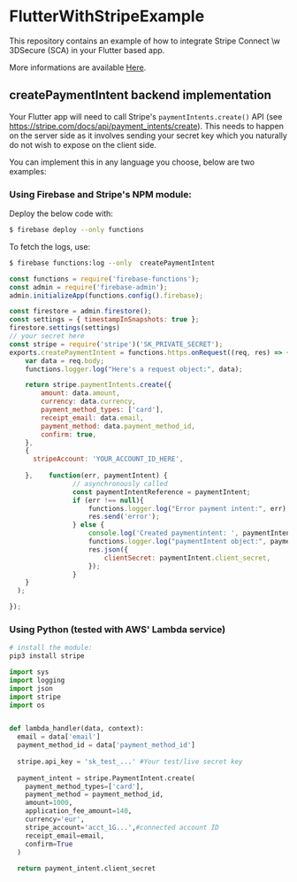 # FlutterWithStripeExample

This repository contains an example of how to integrate Stripe Connect \w 3DSecure (SCA) in your Flutter based app.

More informations are available [Here](https://itnext.io/flutter-stripe-connect-3dsecure-sca-ab8fd364ca1e).

## createPaymentIntent backend implementation

Your Flutter app will need to call Stripe's `paymentIntents.create()` API (see https://stripe.com/docs/api/payment_intents/create).
This needs to happen on the server side as it involves sending your secret key which you naturally do not wish to expose on the client side.

You can implement this in any language you choose, below are two examples:

### Using Firebase and Stripe's NPM module:

Deploy the below code with:
```sh
$ firebase deploy --only functions
```

To fetch the logs, use:
```sh
$ firebase functions:log --only  createPaymentIntent
```

```js
const functions = require('firebase-functions');
const admin = require('firebase-admin');
admin.initializeApp(functions.config().firebase);

const firestore = admin.firestore();
const settings = { timestampInSnapshots: true };
firestore.settings(settings)
// your secret here
const stripe = require('stripe')('SK_PRIVATE_SECRET');
exports.createPaymentIntent = functions.https.onRequest((req, res) => { 
    var data = req.body;
    functions.logger.log("Here's a request object:", data);

    return stripe.paymentIntents.create({
        amount: data.amount,
        currency: data.currency,
        payment_method_types: ['card'],
        receipt_email: data.email,
        payment_method: data.payment_method_id,
        confirm: true,
    },   
    {    
      stripeAccount: 'YOUR_ACCOUNT_ID_HERE',
     
    },    function(err, paymentIntent) {
                // asynchronously called
                const paymentIntentReference = paymentIntent;
                if (err !== null){
                    functions.logger.log("Error payment intent:", err);
                    res.send('error');
                } else {
                    console.log('Created paymentintent: ', paymentIntent);
                    functions.logger.log("paymentIntent object:", paymentIntent);
                    res.json({
                        clientSecret: paymentIntent.client_secret,
                    });
                }
    }
  );

});
```

### Using Python (tested with AWS' Lambda service)

```sh
# install the module:
pip3 install stripe
```

```python
import sys
import logging
import json
import stripe
import os


def lambda_handler(data, context):
  email = data['email']
  payment_method_id = data['payment_method_id']
  
  stripe.api_key = 'sk_test_...' #Your test/live secret key
  
  payment_intent = stripe.PaymentIntent.create(
    payment_method_types=['card'],
    payment_method = payment_method_id,
    amount=1000,
    application_fee_amount=140,
    currency='eur',
    stripe_account='acct_1G...',#connected account ID
    receipt_email=email,
    confirm=True
  )
  
  return payment_intent.client_secret
```
